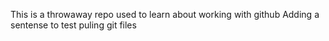 This is a throwaway repo used to learn about working with github
Adding a sentense to test puling git files
